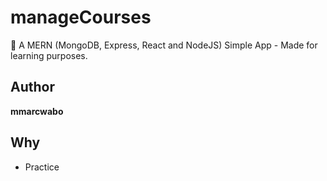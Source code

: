 # manageCourses

🌟 A MERN (MongoDB, Express, React and NodeJS) Simple App - Made for learning purposes. 

## Author

**mmarcwabo**

## Why

* Practice
